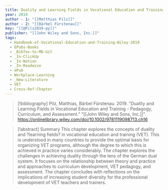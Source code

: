 ```yaml
---
title: Duality and Learning Fields in Vocational Education and Training -  Pedagogy, Curriculum, and Assessment
year: 2019
author - 1: "[[Matthias Pilz]]"
author - 2: "[[Bärbel Fürstenau]]"
key: "[[@Pilz2019-py]]"
publisher: "[[John Wiley and Sons, Inc.]]"
tags:
  - Handbook-of-Vocational-Education-and-Training-Wiley-2019
  - EPubs-Books
  - _BibTex-to-MD-Git
  - _In-ClickUp
  - _In-Notion
  - _In-Readwise
  - ePub
  - Workplace-Learning
  - _New-Literature
  - VET
  - Cross-Ref-Chapter
---
```


> [!bibliography]
> Pilz, Matthias, Bärbel Fürstenau. 2019. “Duality and Learning Fields in Vocational Education and Training -  Pedagogy, Curriculum, and Assessment.” "[[John Wiley and Sons, Inc.]]". https://onlinelibrary.wiley.com/doi/10.1002/9781119098713.ch16

> [!abstract]
> Summary This chapter explores the concepts of duality and ?learning fields? in vocational education and training (VET). This is understood in many countries to provide the optimal basis for organizing VET programs, although the degree to which this is achieved in practice varies considerably. The chapter explores the challenges in achieving duality through the lens of the German dual system. It focuses on the relationship between theory and practice and approaches to curriculum development, VET pedagogy, and assessment. The chapter concludes with reflections on the implications of increasing student diversity for the professional development of VET teachers and trainers.